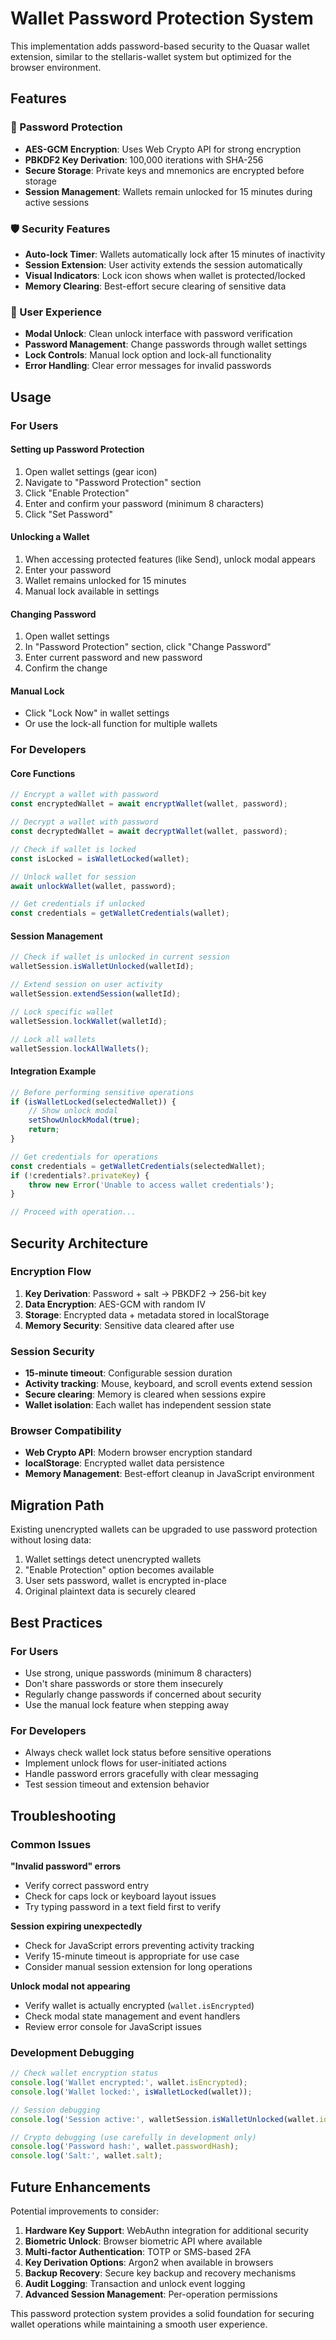 # Wallet Password Protection System

This implementation adds password-based security to the Quasar wallet extension, similar to the stellaris-wallet system but optimized for the browser environment.

## Features

### 🔐 Password Protection
- **AES-GCM Encryption**: Uses Web Crypto API for strong encryption
- **PBKDF2 Key Derivation**: 100,000 iterations with SHA-256
- **Secure Storage**: Private keys and mnemonics are encrypted before storage
- **Session Management**: Wallets remain unlocked for 15 minutes during active sessions

### 🛡️ Security Features
- **Auto-lock Timer**: Wallets automatically lock after 15 minutes of inactivity
- **Session Extension**: User activity extends the session automatically
- **Visual Indicators**: Lock icon shows when wallet is protected/locked
- **Memory Clearing**: Best-effort secure clearing of sensitive data

### 🔄 User Experience
- **Modal Unlock**: Clean unlock interface with password verification
- **Password Management**: Change passwords through wallet settings
- **Lock Controls**: Manual lock option and lock-all functionality
- **Error Handling**: Clear error messages for invalid passwords

## Usage

### For Users

#### Setting up Password Protection
1. Open wallet settings (gear icon)
2. Navigate to "Password Protection" section
3. Click "Enable Protection" 
4. Enter and confirm your password (minimum 8 characters)
5. Click "Set Password"

#### Unlocking a Wallet
1. When accessing protected features (like Send), unlock modal appears
2. Enter your password
3. Wallet remains unlocked for 15 minutes
4. Manual lock available in settings

#### Changing Password
1. Open wallet settings
2. In "Password Protection" section, click "Change Password"
3. Enter current password and new password
4. Confirm the change

#### Manual Lock
- Click "Lock Now" in wallet settings
- Or use the lock-all function for multiple wallets

### For Developers

#### Core Functions

```typescript
// Encrypt a wallet with password
const encryptedWallet = await encryptWallet(wallet, password);

// Decrypt a wallet with password
const decryptedWallet = await decryptWallet(wallet, password);

// Check if wallet is locked
const isLocked = isWalletLocked(wallet);

// Unlock wallet for session
await unlockWallet(wallet, password);

// Get credentials if unlocked
const credentials = getWalletCredentials(wallet);
```

#### Session Management

```typescript
// Check if wallet is unlocked in current session
walletSession.isWalletUnlocked(walletId);

// Extend session on user activity
walletSession.extendSession(walletId);

// Lock specific wallet
walletSession.lockWallet(walletId);

// Lock all wallets
walletSession.lockAllWallets();
```

#### Integration Example

```typescript
// Before performing sensitive operations
if (isWalletLocked(selectedWallet)) {
    // Show unlock modal
    setShowUnlockModal(true);
    return;
}

// Get credentials for operations
const credentials = getWalletCredentials(selectedWallet);
if (!credentials?.privateKey) {
    throw new Error('Unable to access wallet credentials');
}

// Proceed with operation...
```

## Security Architecture

### Encryption Flow
1. **Key Derivation**: Password + salt → PBKDF2 → 256-bit key
2. **Data Encryption**: AES-GCM with random IV
3. **Storage**: Encrypted data + metadata stored in localStorage
4. **Memory Security**: Sensitive data cleared after use

### Session Security
- **15-minute timeout**: Configurable session duration
- **Activity tracking**: Mouse, keyboard, and scroll events extend session
- **Secure clearing**: Memory is cleared when sessions expire
- **Wallet isolation**: Each wallet has independent session state

### Browser Compatibility
- **Web Crypto API**: Modern browser encryption standard
- **localStorage**: Encrypted wallet data persistence
- **Memory Management**: Best-effort cleanup in JavaScript environment

## Migration Path

Existing unencrypted wallets can be upgraded to use password protection without losing data:

1. Wallet settings detect unencrypted wallets
2. "Enable Protection" option becomes available
3. User sets password, wallet is encrypted in-place
4. Original plaintext data is securely cleared

## Best Practices

### For Users
- Use strong, unique passwords (minimum 8 characters)
- Don't share passwords or store them insecurely
- Regularly change passwords if concerned about security
- Use the manual lock feature when stepping away

### For Developers
- Always check wallet lock status before sensitive operations
- Implement unlock flows for user-initiated actions
- Handle password errors gracefully with clear messaging
- Test session timeout and extension behavior

## Troubleshooting

### Common Issues

**"Invalid password" errors**
- Verify correct password entry
- Check for caps lock or keyboard layout issues
- Try typing password in a text field first to verify

**Session expiring unexpectedly**
- Check for JavaScript errors preventing activity tracking
- Verify 15-minute timeout is appropriate for use case
- Consider manual session extension for long operations

**Unlock modal not appearing**
- Verify wallet is actually encrypted (`wallet.isEncrypted`)
- Check modal state management and event handlers
- Review error console for JavaScript issues

### Development Debugging

```typescript
// Check wallet encryption status
console.log('Wallet encrypted:', wallet.isEncrypted);
console.log('Wallet locked:', isWalletLocked(wallet));

// Session debugging
console.log('Session active:', walletSession.isWalletUnlocked(wallet.id));

// Crypto debugging (use carefully in development only)
console.log('Password hash:', wallet.passwordHash);
console.log('Salt:', wallet.salt);
```

## Future Enhancements

Potential improvements to consider:

1. **Hardware Key Support**: WebAuthn integration for additional security
2. **Biometric Unlock**: Browser biometric API where available
3. **Multi-factor Authentication**: TOTP or SMS-based 2FA
4. **Key Derivation Options**: Argon2 when available in browsers
5. **Backup Recovery**: Secure key backup and recovery mechanisms
6. **Audit Logging**: Transaction and unlock event logging
7. **Advanced Session Management**: Per-operation permissions

This password protection system provides a solid foundation for securing wallet operations while maintaining a smooth user experience.
